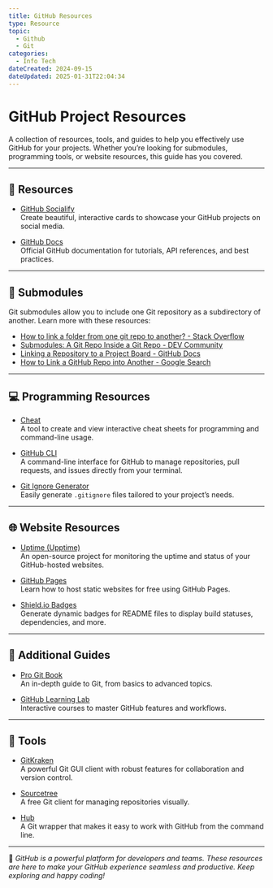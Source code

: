 ```yaml
---
title: GitHub Resources
type: Resource
topic:
  - Github
  - Git
categories:
  - Info Tech
dateCreated: 2024-09-15
dateUpdated: 2025-01-31T22:04:34
---
```


# **GitHub Project Resources**

A collection of resources, tools, and guides to help you effectively use GitHub for your projects. Whether you’re looking for submodules, programming tools, or website resources, this guide has you covered.

---

## **🌟 Resources**
- [GitHub Socialify](https://socialify.git.ci/)  
  Create beautiful, interactive cards to showcase your GitHub projects on social media.

- [GitHub Docs](https://docs.github.com/)  
  Official GitHub documentation for tutorials, API references, and best practices.

---

## **📂 Submodules**
Git submodules allow you to include one Git repository as a subdirectory of another. Learn more with these resources:
- [How to link a folder from one git repo to another? - Stack Overflow](https://stackoverflow.com/questions/36554810/how-to-link-folder-from-a-git-repo-to-another-repo)
- [Submodules: A Git Repo Inside a Git Repo - DEV Community](https://dev.to/jjokah/submodules-a-git-repo-inside-a-git-repo-36l9)
- [Linking a Repository to a Project Board - GitHub Docs](https://docs.github.com/en/enterprise-cloud@latest/issues/organizing-your-work-with-project-boards/managing-project-boards/linking-a-repository-to-a-project-board)
- [How to Link a GitHub Repo into Another - Google Search](https://www.google.com/search?q=how+to+link+a+github+repo+into+another)

---

## **💻 Programming Resources**
- [Cheat](https://github.com/cheat)  
  A tool to create and view interactive cheat sheets for programming and command-line usage.

- [GitHub CLI](https://cli.github.com/)  
  A command-line interface for GitHub to manage repositories, pull requests, and issues directly from your terminal.

- [Git Ignore Generator](https://www.toptal.com/developers/gitignore)  
  Easily generate `.gitignore` files tailored to your project’s needs.

---

## **🌐 Website Resources**
- [Uptime (Upptime)](https://upptime.js.org/)  
  An open-source project for monitoring the uptime and status of your GitHub-hosted websites.

- [GitHub Pages](https://pages.github.com/)  
  Learn how to host static websites for free using GitHub Pages.

- [Shield.io Badges](https://shields.io/)  
  Generate dynamic badges for README files to display build statuses, dependencies, and more.

---

## **📜 Additional Guides**
- [Pro Git Book](https://git-scm.com/book/en/v2)  
  An in-depth guide to Git, from basics to advanced topics.
  
- [GitHub Learning Lab](https://lab.github.com/)  
  Interactive courses to master GitHub features and workflows.

---

## **🔧 Tools**
- [GitKraken](https://www.gitkraken.com/)  
  A powerful Git GUI client with robust features for collaboration and version control.
  
- [Sourcetree](https://www.sourcetreeapp.com/)  
  A free Git client for managing repositories visually.

- [Hub](https://github.com/github/hub)  
  A Git wrapper that makes it easy to work with GitHub from the command line.

---

🎉 *GitHub is a powerful platform for developers and teams. These resources are here to make your GitHub experience seamless and productive. Keep exploring and happy coding!*
